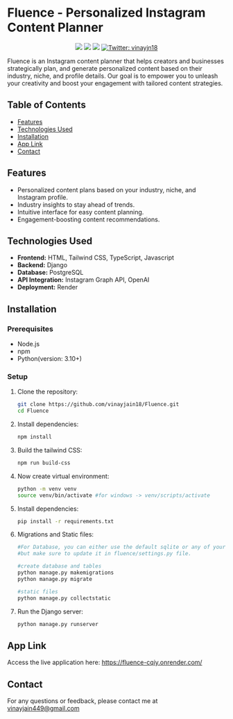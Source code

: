 # Fluence - Personalized Instagram Content Planner

<p align="center">
  <img src="https://img.shields.io/badge/version-1.0.0-blue.svg?cacheSeconds=2592000" />
  <img src="https://img.shields.io/badge/python-3.10%2B-blue.svg" />
  <img src="https://img.shields.io/badge/node-14%2B-green.svg" />
  <a href="https://twitter.com/vinayjn18" target="_blank">
    <img alt="Twitter: vinayjn18" src="https://img.shields.io/twitter/follow/vinayjn18.svg?style=social" />
  </a>
</p>


Fluence is an Instagram content planner that helps creators and businesses strategically plan, and generate personalized content based on their industry, niche, and profile details. Our goal is to empower you to unleash your creativity and boost your engagement with tailored content strategies.

## Table of Contents

- [Features](#features)
- [Technologies Used](#technologies-used)
- [Installation](#installation)
- [App Link](#app-link)
- [Contact](#contact)

## Features

- Personalized content plans based on your industry, niche, and Instagram profile.
- Industry insights to stay ahead of trends.
- Intuitive interface for easy content planning.
- Engagement-boosting content recommendations.

## Technologies Used

- **Frontend:** HTML, Tailwind CSS, TypeScript, Javascript
- **Backend:** Django
- **Database:** PostgreSQL
- **API Integration:** Instagram Graph API, OpenAI
- **Deployment:** Render

## Installation

### Prerequisites

- Node.js
- npm
- Python(version: 3.10+)

### Setup

1. Clone the repository:
   ```bash
   git clone https://github.com/vinayjain18/Fluence.git
   cd Fluence
   ```
2. Install dependencies:
   ```bash
   npm install
   ```
3. Build the tailwind CSS:
   ```bash
   npm run build-css
   ```

4. Now create virtual environment:
   ```bash
   python -m venv venv
   source venv/bin/activate #for windows -> venv/scripts/activate
   ```
5. Install dependencies:
   ```bash
   pip install -r requirements.txt
   ```
6. Migrations and Static files:
   ```bash
   #For Database, you can either use the default sqlite or any of your choice 
   #but make sure to update it in fluence/settings.py file.
   
   #create database and tables
   python manage.py makemigrations
   python manage.py migrate

   #static files
   python manage.py collectstatic
   ```
6. Run the Django server:
   ```bash
   python manage.py runserver
   ```

## App Link
Access the live application here: https://fluence-cqiy.onrender.com/

## Contact
For any questions or feedback, please contact me at vinayjain449@gmail.com